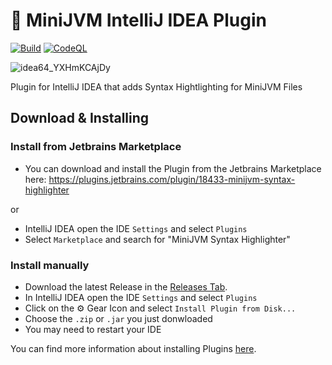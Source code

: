 # 🐧 MiniJVM IntelliJ IDEA Plugin
[![Build](https://github.com/EweLoHD/MiniJVMSyntaxHighlighter/actions/workflows/build.yml/badge.svg)](https://github.com/EweLoHD/MiniJVMSyntaxHighlighter/actions/workflows/build.yml)
[![CodeQL](https://github.com/EweLoHD/MiniJVMSyntaxHighlighter/actions/workflows/codeql-analysis.yml/badge.svg)](https://github.com/EweLoHD/MiniJVMSyntaxHighlighter/actions/workflows/codeql-analysis.yml)

![idea64_YXHmKCAjDy](https://user-images.githubusercontent.com/22636066/149988081-dc18664f-31cb-4694-bfcf-b78d0226850b.png)

Plugin for IntelliJ IDEA that adds Syntax Hightlighting for MiniJVM Files

## Download & Installing
### Install from Jetbrains Marketplace
- You can download and install the Plugin from the Jetbrains Marketplace here: https://plugins.jetbrains.com/plugin/18433-minijvm-syntax-highlighter

or

- IntelliJ IDEA open the IDE `Settings` and select `Plugins`
- Select `Marketplace` and search for "MiniJVM Syntax Highlighter"

### Install manually
- Download the latest Release in the [Releases Tab](https://github.com/EweLoHD/MiniJVMSyntaxHighlighter/releases). 
- In IntelliJ IDEA open the IDE `Settings` and select `Plugins`
- Click on the ⚙ Gear Icon and select `Install Plugin from Disk...`
- Choose the `.zip` or `.jar` you just donwloaded
- You may need to restart your IDE

You can find more information about installing Plugins [here](https://github.com/EweLoHD/MiniJVMSyntaxHighlighter/releases).

